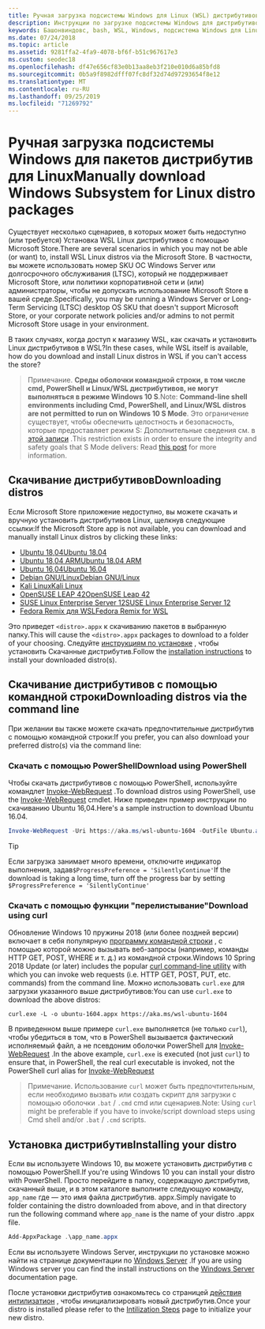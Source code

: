 ```yaml
---
title: Ручная загрузка подсистемы Windows для Linux (WSL) дистрибутивов
description: Инструкции по загрузке подсистемы Windows для дистрибутивов Linux вручную.
keywords: Башонвиндовс, bash, WSL, Windows, подсистема Windows для Linux, WSL, подсистема Windows, дистрибутив, Ubuntu, openSUSE, SLES, Debian, Kali
ms.date: 07/24/2018
ms.topic: article
ms.assetid: 9281ffa2-4fa9-4078-bf6f-b51c967617e3
ms.custom: seodec18
ms.openlocfilehash: df47e656cf83e0b13aa8eb3f210e010d6a85bfd8
ms.sourcegitcommit: 0b5a9f8982dfff07fc8df32d74d97293654f8e12
ms.translationtype: MT
ms.contentlocale: ru-RU
ms.lasthandoff: 09/25/2019
ms.locfileid: "71269792"
---
```

# <a name="manually-download-windows-subsystem-for-linux-distro-packages"></a><span data-ttu-id="f6cad-104">Ручная загрузка подсистемы Windows для пакетов дистрибутив для Linux</span><span class="sxs-lookup"><span data-stu-id="f6cad-104">Manually download Windows Subsystem for Linux distro packages</span></span>

<span data-ttu-id="f6cad-105">Существует несколько сценариев, в которых может быть недоступно (или требуется) Установка WSL Linux дистрибутивов с помощью Microsoft Store.</span><span class="sxs-lookup"><span data-stu-id="f6cad-105">There are several scenarios in which you may not be able (or want) to, install WSL Linux distros via the Microsoft Store.</span></span> <span data-ttu-id="f6cad-106">В частности, вы можете использовать номер SKU ОС Windows Server или долгосрочного обслуживания (LTSC), который не поддерживает Microsoft Store, или политики корпоративной сети и (или) администраторы, чтобы не допускать использование Microsoft Store в вашей среде.</span><span class="sxs-lookup"><span data-stu-id="f6cad-106">Specifically, you may be running a Windows Server or Long-Term Servicing (LTSC) desktop OS SKU that doesn't support Microsoft Store, or your corporate network policies and/or admins to not permit Microsoft Store usage in your environment.</span></span>

<span data-ttu-id="f6cad-107">В таких случаях, когда доступ к магазину WSL, как скачать и установить Linux дистрибутивов в WSL?</span><span class="sxs-lookup"><span data-stu-id="f6cad-107">In these cases, while WSL itself is available, how do you download and install Linux distros in WSL if you can't access the store?</span></span>

> <span data-ttu-id="f6cad-108">Примечание. **Среды оболочки командной строки, в том числе cmd, PowerShell и Linux/WSL дистрибутивов, не могут выполняться в режиме Windows 10 S**.</span><span class="sxs-lookup"><span data-stu-id="f6cad-108">Note: **Command-line shell environments including Cmd, PowerShell, and Linux/WSL distros are not permitted to run on Windows 10 S Mode**.</span></span> <span data-ttu-id="f6cad-109">Это ограничение существует, чтобы обеспечить целостность и безопасность, которые предоставляет режим S: Дополнительные сведения см. в [этой записи](https://blogs.msdn.microsoft.com/commandline/2017/05/18/will-linux-distros-run-on-windows-10-s/) .</span><span class="sxs-lookup"><span data-stu-id="f6cad-109">This restriction exists in order to ensure the integrity and safety goals that S Mode delivers: Read [this post](https://blogs.msdn.microsoft.com/commandline/2017/05/18/will-linux-distros-run-on-windows-10-s/) for more information.</span></span>

## <a name="downloading-distros"></a><span data-ttu-id="f6cad-110">Скачивание дистрибутивов</span><span class="sxs-lookup"><span data-stu-id="f6cad-110">Downloading distros</span></span>

<span data-ttu-id="f6cad-111">Если Microsoft Store приложение недоступно, вы можете скачать и вручную установить дистрибутивов Linux, щелкнув следующие ссылки:</span><span class="sxs-lookup"><span data-stu-id="f6cad-111">If the Microsoft Store app is not available, you can download and manually install Linux distros by clicking these links:</span></span>
* [<span data-ttu-id="f6cad-112">Ubuntu 18,04</span><span class="sxs-lookup"><span data-stu-id="f6cad-112">Ubuntu 18.04</span></span>](https://aka.ms/wsl-ubuntu-1804)
* [<span data-ttu-id="f6cad-113">Ubuntu 18,04 ARM</span><span class="sxs-lookup"><span data-stu-id="f6cad-113">Ubuntu 18.04 ARM</span></span>](https://aka.ms/wsl-ubuntu-1804-arm)
* [<span data-ttu-id="f6cad-114">Ubuntu 16,04</span><span class="sxs-lookup"><span data-stu-id="f6cad-114">Ubuntu 16.04</span></span>](https://aka.ms/wsl-ubuntu-1604)
* [<span data-ttu-id="f6cad-115">Debian GNU/Linux</span><span class="sxs-lookup"><span data-stu-id="f6cad-115">Debian GNU/Linux</span></span>](https://aka.ms/wsl-debian-gnulinux)
* [<span data-ttu-id="f6cad-116">Kali Linux</span><span class="sxs-lookup"><span data-stu-id="f6cad-116">Kali Linux</span></span>](https://aka.ms/wsl-kali-linux-new)
* [<span data-ttu-id="f6cad-117">OpenSUSE LEAP 42</span><span class="sxs-lookup"><span data-stu-id="f6cad-117">OpenSUSE Leap 42</span></span>](https://aka.ms/wsl-opensuse-42)
* [<span data-ttu-id="f6cad-118">SUSE Linux Enterprise Server 12</span><span class="sxs-lookup"><span data-stu-id="f6cad-118">SUSE Linux Enterprise Server 12</span></span>](https://aka.ms/wsl-sles-12)
* [<span data-ttu-id="f6cad-119">Fedora Remix для WSL</span><span class="sxs-lookup"><span data-stu-id="f6cad-119">Fedora Remix for WSL</span></span>](https://github.com/WhitewaterFoundry/WSLFedoraRemix/releases/)

<span data-ttu-id="f6cad-120">Это приведет `<distro>.appx` к скачиванию пакетов в выбранную папку.</span><span class="sxs-lookup"><span data-stu-id="f6cad-120">This will cause the `<distro>.appx` packages to download to a folder of your choosing.</span></span> <span data-ttu-id="f6cad-121">Следуйте [инструкциям по установке](#installing-your-distro) , чтобы установить Скачанные дистрибутив.</span><span class="sxs-lookup"><span data-stu-id="f6cad-121">Follow the [installation instructions](#installing-your-distro) to install your downloaded distro(s).</span></span>

## <a name="downloading-distros-via-the-command-line"></a><span data-ttu-id="f6cad-122">Скачивание дистрибутивов с помощью командной строки</span><span class="sxs-lookup"><span data-stu-id="f6cad-122">Downloading distros via the command line</span></span>
<span data-ttu-id="f6cad-123">При желании вы также можете скачать предпочтительные дистрибутив с помощью командной строки:</span><span class="sxs-lookup"><span data-stu-id="f6cad-123">If you prefer, you can also download your preferred distro(s) via the command line:</span></span>

 ### <a name="download-using-powershell"></a><span data-ttu-id="f6cad-124">Скачать с помощью PowerShell</span><span class="sxs-lookup"><span data-stu-id="f6cad-124">Download using PowerShell</span></span>
 <span data-ttu-id="f6cad-125">Чтобы скачать дистрибутивов с помощью PowerShell, используйте командлет [Invoke-WebRequest](https://msdn.microsoft.com/powershell/reference/5.1/microsoft.powershell.utility/invoke-webrequest) .</span><span class="sxs-lookup"><span data-stu-id="f6cad-125">To download distros using PowerShell, use the [Invoke-WebRequest](https://msdn.microsoft.com/powershell/reference/5.1/microsoft.powershell.utility/invoke-webrequest) cmdlet.</span></span> <span data-ttu-id="f6cad-126">Ниже приведен пример инструкции по скачиванию Ubuntu 16,04.</span><span class="sxs-lookup"><span data-stu-id="f6cad-126">Here's a sample instruction to download Ubuntu 16.04.</span></span>

```powershell
Invoke-WebRequest -Uri https://aka.ms/wsl-ubuntu-1604 -OutFile Ubuntu.appx -UseBasicParsing
```

> [!TIP]
> <span data-ttu-id="f6cad-127">Если загрузка занимает много времени, отключите индикатор выполнения, задав`$ProgressPreference = 'SilentlyContinue'`</span><span class="sxs-lookup"><span data-stu-id="f6cad-127">If the download is taking a long time, turn off the progress bar by setting `$ProgressPreference = 'SilentlyContinue'`</span></span>

### <a name="download-using-curl"></a><span data-ttu-id="f6cad-128">Скачать с помощью функции "перелистывание"</span><span class="sxs-lookup"><span data-stu-id="f6cad-128">Download using curl</span></span>
<span data-ttu-id="f6cad-129">Обновление Windows 10 пружины 2018 (или более поздней версии) включает в себя популярную [программу командной строки](https://curl.haxx.se/) , с помощью которой можно вызывать веб-запросы (например, команды HTTP GET, POST, WHERE и т. д.) из командной строки.</span><span class="sxs-lookup"><span data-stu-id="f6cad-129">Windows 10 Spring 2018 Update (or later) includes the popular [curl command-line utility](https://curl.haxx.se/) with which you can invoke web requests (i.e. HTTP GET, POST, PUT, etc. commands) from the command line.</span></span> <span data-ttu-id="f6cad-130">Можно использовать `curl.exe` для загрузки указанного выше дистрибутивов:</span><span class="sxs-lookup"><span data-stu-id="f6cad-130">You can use `curl.exe` to download the above distros:</span></span>

```console
curl.exe -L -o ubuntu-1604.appx https://aka.ms/wsl-ubuntu-1604
```

<span data-ttu-id="f6cad-131">В приведенном выше примере `curl.exe` выполняется (не только `curl`), чтобы убедиться в том, что в PowerShell вызывается фактический исполняемый файл, а не псевдоним оболочки PowerShell для [Invoke-WebRequest](https://docs.microsoft.com/en-us/powershell/module/microsoft.powershell.utility/invoke-webrequest?view=powershell-6) .</span><span class="sxs-lookup"><span data-stu-id="f6cad-131">In the above example, `curl.exe` is executed (not just `curl`) to ensure that, in PowerShell, the real curl executable is invoked, not the PowerShell curl alias for [Invoke-WebRequest](https://docs.microsoft.com/en-us/powershell/module/microsoft.powershell.utility/invoke-webrequest?view=powershell-6)</span></span>

> <span data-ttu-id="f6cad-132">Примечание. Использование `curl` может быть предпочтительным, если необходимо вызвать или создать скрипт для загрузки с помощью оболочки `.bat`  /  `.cmd` cmd или сценариев.</span><span class="sxs-lookup"><span data-stu-id="f6cad-132">Note: Using `curl` might be preferable if you have to invoke/script download steps using Cmd shell and/or `.bat` / `.cmd` scripts.</span></span>

## <a name="installing-your-distro"></a><span data-ttu-id="f6cad-133">Установка дистрибутив</span><span class="sxs-lookup"><span data-stu-id="f6cad-133">Installing your distro</span></span>
<span data-ttu-id="f6cad-134">Если вы используете Windows 10, вы можете установить дистрибутив с помощью PowerShell.</span><span class="sxs-lookup"><span data-stu-id="f6cad-134">If you're using Windows 10 you can install your distro with PowerShell.</span></span> <span data-ttu-id="f6cad-135">Просто перейдите в папку, содержащую дистрибутив, скачанный выше, и в этом каталоге выполните следующую команду, `app_name` где — это имя файла дистрибутив. appx.</span><span class="sxs-lookup"><span data-stu-id="f6cad-135">Simply navigate to folder containing the distro downloaded from above, and in that directory run the following command where `app_name` is the name of your distro .appx file.</span></span>  
```Powershell
Add-AppxPackage .\app_name.appx
```

<span data-ttu-id="f6cad-136">Если вы используете Windows Server, инструкции по установке можно найти на странице документации по [Windows Server](install-on-server.md) .</span><span class="sxs-lookup"><span data-stu-id="f6cad-136">If you are using Windows server you can find the install instructions on the [Windows Server](install-on-server.md) documentation page.</span></span>

<span data-ttu-id="f6cad-137">После установки дистрибутив ознакомьтесь со страницей [действия интилизатион](initialize-distro.md) , чтобы инициализировать новый дистрибутив.</span><span class="sxs-lookup"><span data-stu-id="f6cad-137">Once your distro is installed please refer to the [Intilization Steps](initialize-distro.md) page to initialize your new distro.</span></span>

